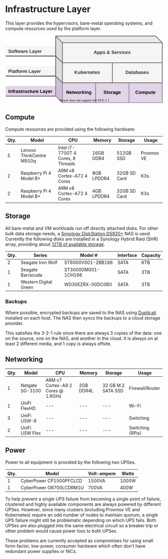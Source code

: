 # Infrastructure Layer

This layer provides the hypervisors, bare-metal operating systems, and compute resources used by the platform layer.

![layers](assets/homelab-layers-if.svg)

## Compute

Compute resources are provided using the following hardware:

|Qty.|Model|CPU|Memory|Storage|Usage|
|----|-----|---|------|-------|-----|
|5|Lenovo ThinkCentre M910q|Intel i7-7700T 4 Cores, 8 Threads|16GB DDR4|512GB SSD|Proxmox VE|
|2|Raspberry Pi 4 Model B+|ARM v8 Cortex-A72 4 Cores|8GB LPDDR4|32GB SD Card|K3s|
|2|Raspberry Pi 4 Model B+|ARM v8 Cortex-A72 4 Cores|4GB LPDDR4|32GB SD Card|K3s|

## Storage

All bare-metal and VM workloads run off directly attached disks. For other bulk data storage needs, a [Synology DiskStation DS920+](https://www.synology.com/en-us/products/DS920+) NAS is used. Currently the following disks are installed in a Synology Hybrid Raid (SHR) array, providing about [12TB of available storage](https://www.synology.com/en-us/support/RAID_calculator?hdds=6%20TB|6%20TB|3%20TB|3%20TB).

|Qty.|Series|Model #|Interface|Capacity|
|----|------|-------|---------|--------|
|2|Seagate Iron Wolf|ST6000V001-2BB186|SATA|6TB|
|1|Seagate Barracuda|ST3000DM001-1CH166|SATA|3TB|
|1|Western Digital Green|WD30EZRX-00DC0B0|SATA|3TB|

### Backups

Where possible, encrypted backups are saved to the NAS using [Duplicati](https://www.duplicati.com/) installed on each host. The NAS then syncs the backups to a cloud storage provider.

This satisfies the 3-2-1 rule since there are always 3 copies of the data: one on the source, one on the NAS, and another in the cloud. It is always on at least 2 different media, and 1 copy is always offsite.

## Networking

|Qty.|Model|CPU|Memory|Storage|Usage|
|------|-------|-----|--------|---------|-------|
|1|Netgate SG-3100|ARM v7 Cortex-A9 2 Cores @ 1.6GHz|2GB DDR4L|32 GB M.2 SATA SSD|Firewall/Router|
|1|UniFi FlexHD|---|---|---|Wi-Fi|
|3|UniFi USW-8|---|---|---|Switching|
|2|UniFi USW Flex|---|---|---|Switching (RPis)|

## Power

Power to all equipment is provided by the following two UPSes.

|Qty.|Model|Volt-ampere|Watts|
|----|-----|-----------|-----|
|1|CyberPower CP1500PFCLCD|1500VA|1000W|
|1|CyberPower OR700LCDRM1U|700VA|400W|

To help prevent a single UPS failure from becoming a single point of failure, clustered and highly available components are always powered by different UPSes. However, since many clusters (including Proxmox VE and Kubernetes) require an odd number of nodes to maintain quorum, a single UPS failure might still be problematic depending on which UPS fails. Both UPSes are also plugged into the same electrical circuit so a breaker trip or other problem would cause power loss to both UPSes.

These problems are currently accepted as compromises for using small form-factor, low-power, consumer hardware which often don't have redundant power supplies or NICs.
